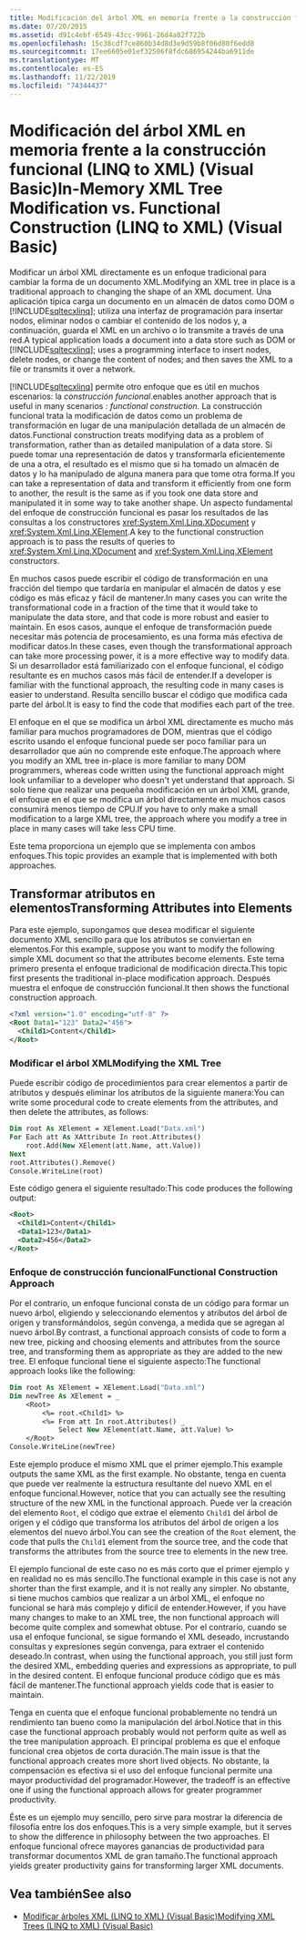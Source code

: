 ```yaml
---
title: Modificación del árbol XML en memoria frente a la construcción funcional (LINQ to XML)
ms.date: 07/20/2015
ms.assetid: d91c4ebf-6549-43cc-9961-26d4a82f722b
ms.openlocfilehash: 15c38cdf7ce860b34d8d3e9d59b8f06d80f6edd8
ms.sourcegitcommit: 17ee6605e01ef32506f8fdc686954244ba6911de
ms.translationtype: MT
ms.contentlocale: es-ES
ms.lasthandoff: 11/22/2019
ms.locfileid: "74344437"
---
```

# <a name="in-memory-xml-tree-modification-vs-functional-construction-linq-to-xml-visual-basic"></a><span data-ttu-id="37980-102">Modificación del árbol XML en memoria frente a la construcción funcional (LINQ to XML) (Visual Basic)</span><span class="sxs-lookup"><span data-stu-id="37980-102">In-Memory XML Tree Modification vs. Functional Construction (LINQ to XML) (Visual Basic)</span></span>
<span data-ttu-id="37980-103">Modificar un árbol XML directamente es un enfoque tradicional para cambiar la forma de un documento XML.</span><span class="sxs-lookup"><span data-stu-id="37980-103">Modifying an XML tree in place is a traditional approach to changing the shape of an XML document.</span></span> <span data-ttu-id="37980-104">Una aplicación típica carga un documento en un almacén de datos como DOM o [!INCLUDE[sqltecxlinq](~/includes/sqltecxlinq-md.md)]; utiliza una interfaz de programación para insertar nodos, eliminar nodos o cambiar el contenido de los nodos y, a continuación, guarda el XML en un archivo o lo transmite a través de una red.</span><span class="sxs-lookup"><span data-stu-id="37980-104">A typical application loads a document into a data store such as DOM or [!INCLUDE[sqltecxlinq](~/includes/sqltecxlinq-md.md)]; uses a programming interface to insert nodes, delete nodes, or change the content of nodes; and then saves the XML to a file or transmits it over a network.</span></span>  
  
 [!INCLUDE[sqltecxlinq](~/includes/sqltecxlinq-md.md)] <span data-ttu-id="37980-105">permite otro enfoque que es útil en muchos escenarios: la *construcción funcional*.</span><span class="sxs-lookup"><span data-stu-id="37980-105">enables another approach that is useful in many scenarios *: functional construction*.</span></span> <span data-ttu-id="37980-106">La construcción funcional trata la modificación de datos como un problema de transformación en lugar de una manipulación detallada de un almacén de datos.</span><span class="sxs-lookup"><span data-stu-id="37980-106">Functional construction treats modifying data as a problem of transformation, rather than as detailed manipulation of a data store.</span></span> <span data-ttu-id="37980-107">Si puede tomar una representación de datos y transformarla eficientemente de una a otra, el resultado es el mismo que si ha tomado un almacén de datos y lo ha manipulado de alguna manera para que tome otra forma.</span><span class="sxs-lookup"><span data-stu-id="37980-107">If you can take a representation of data and transform it efficiently from one form to another, the result is the same as if you took one data store and manipulated it in some way to take another shape.</span></span> <span data-ttu-id="37980-108">Un aspecto fundamental del enfoque de construcción funcional es pasar los resultados de las consultas a los constructores <xref:System.Xml.Linq.XDocument> y <xref:System.Xml.Linq.XElement>.</span><span class="sxs-lookup"><span data-stu-id="37980-108">A key to the functional construction approach is to pass the results of queries to <xref:System.Xml.Linq.XDocument> and <xref:System.Xml.Linq.XElement> constructors.</span></span>  
  
 <span data-ttu-id="37980-109">En muchos casos puede escribir el código de transformación en una fracción del tiempo que tardaría en manipular el almacén de datos y ese código es más eficaz y fácil de mantener.</span><span class="sxs-lookup"><span data-stu-id="37980-109">In many cases you can write the transformational code in a fraction of the time that it would take to manipulate the data store, and that code is more robust and easier to maintain.</span></span> <span data-ttu-id="37980-110">En esos casos, aunque el enfoque de transformación puede necesitar más potencia de procesamiento, es una forma más efectiva de modificar datos.</span><span class="sxs-lookup"><span data-stu-id="37980-110">In these cases, even though the transformational approach can take more processing power, it is a more effective way to modify data.</span></span> <span data-ttu-id="37980-111">Si un desarrollador está familiarizado con el enfoque funcional, el código resultante es en muchos casos más fácil de entender.</span><span class="sxs-lookup"><span data-stu-id="37980-111">If a developer is familiar with the functional approach, the resulting code in many cases is easier to understand.</span></span> <span data-ttu-id="37980-112">Resulta sencillo buscar el código que modifica cada parte del árbol.</span><span class="sxs-lookup"><span data-stu-id="37980-112">It is easy to find the code that modifies each part of the tree.</span></span>  
  
 <span data-ttu-id="37980-113">El enfoque en el que se modifica un árbol XML directamente es mucho más familiar para muchos programadores de DOM, mientras que el código escrito usando el enfoque funcional puede ser poco familiar para un desarrollador que aún no comprende este enfoque.</span><span class="sxs-lookup"><span data-stu-id="37980-113">The approach where you modify an XML tree in-place is more familiar to many DOM programmers, whereas code written using the functional approach might look unfamiliar to a developer who doesn't yet understand that approach.</span></span> <span data-ttu-id="37980-114">Si solo tiene que realizar una pequeña modificación en un árbol XML grande, el enfoque en el que se modifica un árbol directamente en muchos casos consumirá menos tiempo de CPU.</span><span class="sxs-lookup"><span data-stu-id="37980-114">If you have to only make a small modification to a large XML tree, the approach where you modify a tree in place in many cases will take less CPU time.</span></span>  
  
 <span data-ttu-id="37980-115">Este tema proporciona un ejemplo que se implementa con ambos enfoques.</span><span class="sxs-lookup"><span data-stu-id="37980-115">This topic provides an example that is implemented with both approaches.</span></span>  
  
## <a name="transforming-attributes-into-elements"></a><span data-ttu-id="37980-116">Transformar atributos en elementos</span><span class="sxs-lookup"><span data-stu-id="37980-116">Transforming Attributes into Elements</span></span>  
 <span data-ttu-id="37980-117">Para este ejemplo, supongamos que desea modificar el siguiente documento XML sencillo para que los atributos se conviertan en elementos.</span><span class="sxs-lookup"><span data-stu-id="37980-117">For this example, suppose you want to modify the following simple XML document so that the attributes become elements.</span></span> <span data-ttu-id="37980-118">Este tema primero presenta el enfoque tradicional de modificación directa.</span><span class="sxs-lookup"><span data-stu-id="37980-118">This topic first presents the traditional in-place modification approach.</span></span> <span data-ttu-id="37980-119">Después muestra el enfoque de construcción funcional.</span><span class="sxs-lookup"><span data-stu-id="37980-119">It then shows the functional construction approach.</span></span>  
  
```xml  
<?xml version="1.0" encoding="utf-8" ?>  
<Root Data1="123" Data2="456">  
  <Child1>Content</Child1>  
</Root>  
```  
  
### <a name="modifying-the-xml-tree"></a><span data-ttu-id="37980-120">Modificar el árbol XML</span><span class="sxs-lookup"><span data-stu-id="37980-120">Modifying the XML Tree</span></span>  
 <span data-ttu-id="37980-121">Puede escribir código de procedimientos para crear elementos a partir de atributos y después eliminar los atributos de la siguiente manera:</span><span class="sxs-lookup"><span data-stu-id="37980-121">You can write some procedural code to create elements from the attributes, and then delete the attributes, as follows:</span></span>  
  
```vb  
Dim root As XElement = XElement.Load("Data.xml")  
For Each att As XAttribute In root.Attributes()  
    root.Add(New XElement(att.Name, att.Value))  
Next  
root.Attributes().Remove()  
Console.WriteLine(root)  
```  
  
 <span data-ttu-id="37980-122">Este código genera el siguiente resultado:</span><span class="sxs-lookup"><span data-stu-id="37980-122">This code produces the following output:</span></span>  
  
```xml  
<Root>  
  <Child1>Content</Child1>  
  <Data1>123</Data1>  
  <Data2>456</Data2>  
</Root>  
```  
  
### <a name="functional-construction-approach"></a><span data-ttu-id="37980-123">Enfoque de construcción funcional</span><span class="sxs-lookup"><span data-stu-id="37980-123">Functional Construction Approach</span></span>  
 <span data-ttu-id="37980-124">Por el contrario, un enfoque funcional consta de un código para formar un nuevo árbol, eligiendo y seleccionando elementos y atributos del árbol de origen y transformándolos, según convenga, a medida que se agregan al nuevo árbol.</span><span class="sxs-lookup"><span data-stu-id="37980-124">By contrast, a functional approach consists of code to form a new tree, picking and choosing elements and attributes from the source tree, and transforming them as appropriate as they are added to the new tree.</span></span> <span data-ttu-id="37980-125">El enfoque funcional tiene el siguiente aspecto:</span><span class="sxs-lookup"><span data-stu-id="37980-125">The functional approach looks like the following:</span></span>  
  
```vb  
Dim root As XElement = XElement.Load("Data.xml")  
Dim newTree As XElement = _  
    <Root>  
        <%= root.<Child1> %>  
        <%= From att In root.Attributes() _  
            Select New XElement(att.Name, att.Value) %>  
    </Root>  
Console.WriteLine(newTree)  
```  
  
 <span data-ttu-id="37980-126">Este ejemplo produce el mismo XML que el primer ejemplo.</span><span class="sxs-lookup"><span data-stu-id="37980-126">This example outputs the same XML as the first example.</span></span> <span data-ttu-id="37980-127">No obstante, tenga en cuenta que puede ver realmente la estructura resultante del nuevo XML en el enfoque funcional.</span><span class="sxs-lookup"><span data-stu-id="37980-127">However, notice that you can actually see the resulting structure of the new XML in the functional approach.</span></span> <span data-ttu-id="37980-128">Puede ver la creación del elemento `Root`, el código que extrae el elemento `Child1` del árbol de origen y el código que transforma los atributos del árbol de origen a los elementos del nuevo árbol.</span><span class="sxs-lookup"><span data-stu-id="37980-128">You can see the creation of the `Root` element, the code that pulls the `Child1` element from the source tree, and the code that transforms the attributes from the source tree to elements in the new tree.</span></span>  
  
 <span data-ttu-id="37980-129">El ejemplo funcional de este caso no es más corto que el primer ejemplo y en realidad no es más sencillo.</span><span class="sxs-lookup"><span data-stu-id="37980-129">The functional example in this case is not any shorter than the first example, and it is not really any simpler.</span></span> <span data-ttu-id="37980-130">No obstante, si tiene muchos cambios que realizar a un árbol XML, el enfoque no funcional se hará más complejo y difícil de entender.</span><span class="sxs-lookup"><span data-stu-id="37980-130">However, if you have many changes to make to an XML tree, the non functional approach will become quite complex and somewhat obtuse.</span></span> <span data-ttu-id="37980-131">Por el contrario, cuando se usa el enfoque funcional, se sigue formando el XML deseado, incrustando consultas y expresiones según convenga, para extraer el contenido deseado.</span><span class="sxs-lookup"><span data-stu-id="37980-131">In contrast, when using the functional approach, you still just form the desired XML, embedding queries and expressions as appropriate, to pull in the desired content.</span></span> <span data-ttu-id="37980-132">El enfoque funcional produce código que es más fácil de mantener.</span><span class="sxs-lookup"><span data-stu-id="37980-132">The functional approach yields code that is easier to maintain.</span></span>  
  
 <span data-ttu-id="37980-133">Tenga en cuenta que el enfoque funcional probablemente no tendrá un rendimiento tan bueno como la manipulación del árbol.</span><span class="sxs-lookup"><span data-stu-id="37980-133">Notice that in this case the functional approach probably would not perform quite as well as the tree manipulation approach.</span></span> <span data-ttu-id="37980-134">El principal problema es que el enfoque funcional crea objetos de corta duración.</span><span class="sxs-lookup"><span data-stu-id="37980-134">The main issue is that the functional approach creates more short lived objects.</span></span> <span data-ttu-id="37980-135">No obstante, la compensación es efectiva si el uso del enfoque funcional permite una mayor productividad del programador.</span><span class="sxs-lookup"><span data-stu-id="37980-135">However, the tradeoff is an effective one if using the functional approach allows for greater programmer productivity.</span></span>  
  
 <span data-ttu-id="37980-136">Éste es un ejemplo muy sencillo, pero sirve para mostrar la diferencia de filosofía entre los dos enfoques.</span><span class="sxs-lookup"><span data-stu-id="37980-136">This is a very simple example, but it serves to show the difference in philosophy between the two approaches.</span></span> <span data-ttu-id="37980-137">El enfoque funcional ofrece mayores ganancias de productividad para transformar documentos XML de gran tamaño.</span><span class="sxs-lookup"><span data-stu-id="37980-137">The functional approach yields greater productivity gains for transforming larger XML documents.</span></span>  
  
## <a name="see-also"></a><span data-ttu-id="37980-138">Vea también</span><span class="sxs-lookup"><span data-stu-id="37980-138">See also</span></span>

- [<span data-ttu-id="37980-139">Modificar árboles XML (LINQ to XML) (Visual Basic)</span><span class="sxs-lookup"><span data-stu-id="37980-139">Modifying XML Trees (LINQ to XML) (Visual Basic)</span></span>](../../../../visual-basic/programming-guide/concepts/linq/modifying-xml-trees-linq-to-xml.md)
